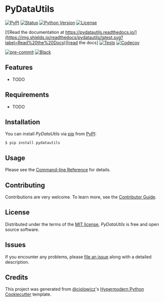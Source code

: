 # PyDataUtils

[![PyPI](https://img.shields.io/pypi/v/pydataassist.svg)][pypi_]
[![Status](https://img.shields.io/pypi/status/pydataassist.svg)][status]
[![Python Version](https://img.shields.io/pypi/pyversions/pydataassist)][python version]
[![License](https://img.shields.io/pypi/l/pydataassist)][license]

[![Read the documentation at https://pydatautils.readthedocs.io/](https://img.shields.io/readthedocs/pydatautils/latest.svg?label=Read%20the%20Docs)][read the docs]
[![Tests](https://github.com/anilkulkarni87/pydatautils/workflows/Tests/badge.svg)][tests]
[![Codecov](https://codecov.io/gh/anilkulkarni87/pydatautils/branch/main/graph/badge.svg)][codecov]

[![pre-commit](https://img.shields.io/badge/pre--commit-enabled-brightgreen?logo=pre-commit&logoColor=white)][pre-commit]
[![Black](https://img.shields.io/badge/code%20style-black-000000.svg)][black]

[pypi_]: https://pypi.org/project/pydataassist/
[status]: https://pypi.org/project/pydataassist/
[python version]: https://pypi.org/project/pydataassist
[read the docs]: https://pydatautils.readthedocs.io/
[tests]: https://github.com/anilkulkarni87/pydatautils/actions?workflow=Tests
[codecov]: https://app.codecov.io/gh/anilkulkarni87/pydatautils
[pre-commit]: https://github.com/pre-commit/pre-commit
[black]: https://github.com/psf/black

## Features

- TODO

## Requirements

- TODO

## Installation

You can install _PyDataUtils_ via [pip] from [PyPI]:

```console
$ pip install pydatautils
```

## Usage

Please see the [Command-line Reference] for details.

## Contributing

Contributions are very welcome.
To learn more, see the [Contributor Guide].

## License

Distributed under the terms of the [MIT license][license],
_PyDataUtils_ is free and open source software.

## Issues

If you encounter any problems,
please [file an issue] along with a detailed description.

## Credits

This project was generated from [@cjolowicz]'s [Hypermodern Python Cookiecutter] template.

[@cjolowicz]: https://github.com/cjolowicz
[pypi]: https://pypi.org/
[hypermodern python cookiecutter]: https://github.com/cjolowicz/cookiecutter-hypermodern-python
[file an issue]: https://github.com/anilkulkarni87/pydatautils/issues
[pip]: https://pip.pypa.io/

<!-- github-only -->

[license]: https://github.com/anilkulkarni87/pydatautils/blob/main/LICENSE
[contributor guide]: https://github.com/anilkulkarni87/pydatautils/blob/main/CONTRIBUTING.md
[command-line reference]: https://pydatautils.readthedocs.io/en/latest/usage.html
